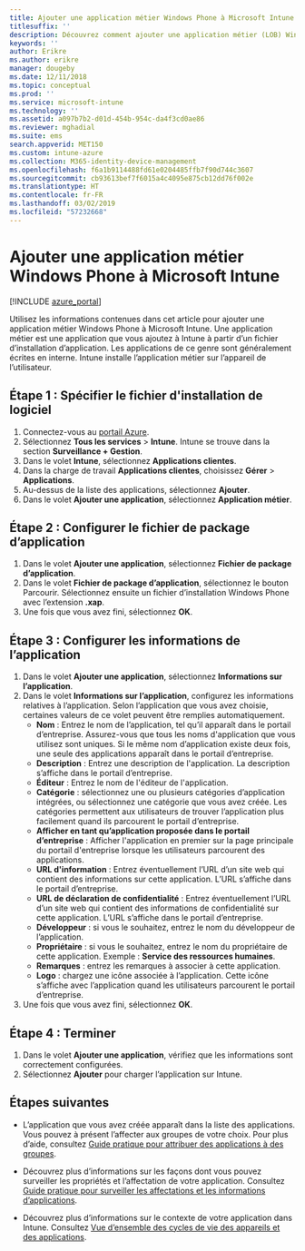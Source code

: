 ```yaml
---
title: Ajouter une application métier Windows Phone à Microsoft Intune
titlesuffix: ''
description: Découvrez comment ajouter une application métier (LOB) Windows Phone à l’aide de Microsoft Intune.
keywords: ''
author: Erikre
ms.author: erikre
manager: dougeby
ms.date: 12/11/2018
ms.topic: conceptual
ms.prod: ''
ms.service: microsoft-intune
ms.technology: ''
ms.assetid: a097b7b2-d01d-454b-954c-da4f3cd0ae86
ms.reviewer: mghadial
ms.suite: ems
search.appverid: MET150
ms.custom: intune-azure
ms.collection: M365-identity-device-management
ms.openlocfilehash: f6a1b9114488fd61e0204485ffb7f90d744c3607
ms.sourcegitcommit: cb93613bef7f6015a4c4095e875cb12dd76f002e
ms.translationtype: HT
ms.contentlocale: fr-FR
ms.lasthandoff: 03/02/2019
ms.locfileid: "57232668"
---
```

# <a name="add-a-windows-phone-line-of-business-app-to-microsoft-intune"></a>Ajouter une application métier Windows Phone à Microsoft Intune

[!INCLUDE [azure_portal](./includes/azure_portal.md)]

Utilisez les informations contenues dans cet article pour ajouter une application métier Windows Phone à Microsoft Intune. Une application métier est une application que vous ajoutez à Intune à partir d’un fichier d’installation d’application. Les applications de ce genre sont généralement écrites en interne. Intune installe l’application métier sur l’appareil de l’utilisateur. 

## <a name="step-1-specify-the-software-setup-file"></a>Étape 1 : Spécifier le fichier d'installation de logiciel

1. Connectez-vous au [portail Azure](https://portal.azure.com).
2. Sélectionnez **Tous les services** > **Intune**. Intune se trouve dans la section **Surveillance + Gestion**.
3. Dans le volet **Intune**, sélectionnez **Applications clientes**.
4. Dans la charge de travail **Applications clientes**, choisissez **Gérer** > **Applications**.
5. Au-dessus de la liste des applications, sélectionnez **Ajouter**.
6. Dans le volet **Ajouter une application**, sélectionnez **Application métier**.

## <a name="step-2-configure-the-app-package-file"></a>Étape 2 : Configurer le fichier de package d’application

1. Dans le volet **Ajouter une application**, sélectionnez **Fichier de package d’application**.
2. Dans le volet **Fichier de package d’application**, sélectionnez le bouton Parcourir. Sélectionnez ensuite un fichier d’installation Windows Phone avec l’extension **.xap**.
3. Une fois que vous avez fini, sélectionnez **OK**.


## <a name="step-3-configure-app-information"></a>Étape 3 : Configurer les informations de l’application

1. Dans le volet **Ajouter une application**, sélectionnez **Informations sur l’application**.
2. Dans le volet **Informations sur l’application**, configurez les informations relatives à l’application. Selon l’application que vous avez choisie, certaines valeurs de ce volet peuvent être remplies automatiquement.
    - **Nom** : Entrez le nom de l’application, tel qu’il apparaît dans le portail d’entreprise. Assurez-vous que tous les noms d'application que vous utilisez sont uniques. Si le même nom d’application existe deux fois, une seule des applications apparaît dans le portail d’entreprise.
    - **Description** : Entrez une description de l'application. La description s’affiche dans le portail d’entreprise.
    - **Éditeur** : Entrez le nom de l'éditeur de l'application.
    - **Catégorie** : sélectionnez une ou plusieurs catégories d’application intégrées, ou sélectionnez une catégorie que vous avez créée. Les catégories permettent aux utilisateurs de trouver l’application plus facilement quand ils parcourent le portail d’entreprise.
    - **Afficher en tant qu’application proposée dans le portail d’entreprise** : Afficher l'application en premier sur la page principale du portail d'entreprise lorsque les utilisateurs parcourent des applications.
    - **URL d'information** : Entrez éventuellement l’URL d’un site web qui contient des informations sur cette application. L’URL s’affiche dans le portail d’entreprise.
    - **URL de déclaration de confidentialité** : Entrez éventuellement l’URL d’un site web qui contient des informations de confidentialité sur cette application. L’URL s’affiche dans le portail d’entreprise.
    - **Développeur** : si vous le souhaitez, entrez le nom du développeur de l’application.
    - **Propriétaire** : si vous le souhaitez, entrez le nom du propriétaire de cette application. Exemple : **Service des ressources humaines**.
    - **Remarques** : entrez les remarques à associer à cette application.
    - **Logo** : chargez une icône associée à l’application. Cette icône s’affiche avec l’application quand les utilisateurs parcourent le portail d’entreprise.
3. Une fois que vous avez fini, sélectionnez **OK**.

## <a name="step-4-finish-up"></a>Étape 4 : Terminer

1. Dans le volet **Ajouter une application**, vérifiez que les informations sont correctement configurées.
2. Sélectionnez **Ajouter** pour charger l’application sur Intune.

## <a name="next-steps"></a>Étapes suivantes

- L’application que vous avez créée apparaît dans la liste des applications. Vous pouvez à présent l’affecter aux groupes de votre choix. Pour plus d’aide, consultez [Guide pratique pour attribuer des applications à des groupes](apps-deploy.md).

- Découvrez plus d’informations sur les façons dont vous pouvez surveiller les propriétés et l’affectation de votre application. Consultez [Guide pratique pour surveiller les affectations et les informations d’applications](apps-monitor.md).

- Découvrez plus d’informations sur le contexte de votre application dans Intune. Consultez [Vue d’ensemble des cycles de vie des appareils et des applications](introduction-device-app-lifecycles.md).

